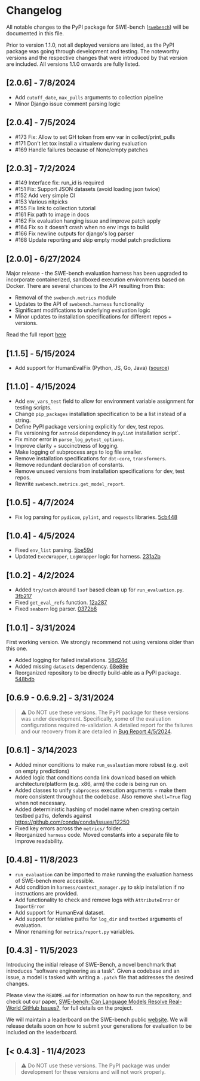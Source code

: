 # Changelog

All notable changes to the PyPI package for SWE-bench ([`swebench`](https://pypi.org/project/swebench/)) will be documented in this file.

Prior to version 1.1.0, not all deployed versions are listed, as the PyPI package was going through development and testing. The noteworthy versions and the respective changes that were introduced by that version are included. All versions 1.1.0 onwards are fully listed.


## [2.0.6] - 7/8/2024
* Add `cutoff_date`, `max_pulls` arguments to collection pipeline
* Minor Django issue comment parsing logic

## [2.0.4] - 7/5/2024
* #173 Fix: Allow to set GH token from env var in collect/print_pulls
* #171 Don't let tox install a virtualenv during evaluation
* #169 Handle failures because of None/empty patches

## [2.0.3] - 7/2/2024
* #149 Interface fix: run_id is required
* #151 Fix: Support JSON datasets (avoid loading json twice)
* #152 Add very simple CI
* #153 Various nitpicks
* #155 Fix link to collection tutorial
* #161 Fix path to image in docs
* #162 Fix evaluation hanging issue and improve patch apply
* #164 Fix so it doesn't crash when no env imgs to build
* #166 Fix newline outputs for django's log parser
* #168 Update reporting and skip empty model patch predictions

## [2.0.0] - 6/27/2024
Major release - the SWE-bench evaluation harness has been upgraded to incorporate containerized, sandboxed execution environments based on Docker. There are several chances to the API resulting from this:
* Removal of the `swebench.metrics` module
* Updates to the API of `swebench.harness` functionality
* Significant modifications to underlying evaluation logic
* Minor updates to installation specifications for different repos + versions.

Read the full report [here](https://github.com/princeton-nlp/SWE-bench/tree/main/docs/20240627_docker)

## [1.1.5] - 5/15/2024
* Add support for HumanEvalFix (Python, JS, Go, Java) ([source](https://huggingface.co/datasets/bigcode/humanevalpack))

## [1.1.0] - 4/15/2024
* Add `env_vars_test` field to allow for environment variable assignment for testing scripts.
* Change `pip_packages` installation specification to be a list instead of a string.
* Define PyPI package versioning explicitly for dev, test repos.
* Fix versioning for `astroid` dependency in `pylint` installation script`.
* Fix minor error in `parse_log_pytest_options`.
* Improve clarity + succinctness of logging.
* Make logging of subprocess args to log file smaller.
* Remove installation specifications for `dbt-core`, `transformers`.
* Remove redundant declaration of constants.
* Remove unused versions from installation specifications for dev, test repos.
* Rewrite `swebench.metrics.get_model_report`.

## [1.0.5] - 4/7/2024
* Fix log parsing for `pydicom`, `pylint`, and `requests` libraries. [5cb448](https://github.com/princeton-nlp/SWE-bench/commit/5cb448140a8cd05490650b0671d860765180f26c)

## [1.0.4] - 4/5/2024
* Fixed `env_list` parsing. [5be59d](https://github.com/princeton-nlp/SWE-bench/commit/5be59d665233ffb63b9beb30b2740cc41098e51f)
* Updated `ExecWrapper`, `LogWrapper` logic for harness. [231a2b](https://github.com/princeton-nlp/SWE-bench/commit/231a2b205c5ca9ddcb126b73b22667d79e1b6108)

## [1.0.2] - 4/2/2024
* Added `try/catch` around `lsof` based clean up for `run_evaluation.py`. [3fb217](https://github.com/princeton-nlp/SWE-bench/commit/3fb2179a5c69737465f916898e8708adffff9914)
* Fixed `get_eval_refs` function. [12a287](https://github.com/princeton-nlp/SWE-bench/commit/12a287a9591cb4a0d65483f0c8bfaa3375285bfc)
* Fixed `seaborn` log parser. [0372b6](https://github.com/princeton-nlp/SWE-bench/commit/0372b6a9ff62516067fb26f602163c231d818163)

## [1.0.1] - 3/31/2024
First working version. We strongly recommend not using versions older than this one.
* Added logging for failed installations. [58d24d](https://github.com/princeton-nlp/SWE-bench/commit/58d24d1b65b95ed96d57805604aca7adca49861d)
* Added missing `datasets` dependency. [68e89e](https://github.com/princeton-nlp/SWE-bench/commit/68e89ef8d099ca5c23a8fd5681e3f990cf729fd6)
* Reorganized repository to be directly build-able as a PyPI package. [548bdb](https://github.com/princeton-nlp/SWE-bench/commit/548bdbffb2ac5f0a09c1d7eb95bbee1bce126233)

## [0.6.9 - 0.6.9.2] - 3/31/2024 
> ⚠️ Do NOT use these versions. The PyPI package for these versions was under development. Specifically, some of the evaluation configurations required re-validation. A detailed report for the failures and our recovery from it are detailed in [Bug Report 4/5/2024](docs/reports/20240405_eval_bug/README.md).

## [0.6.1] - 3/14/2023
* Added minor conditions to make `run_evaluation` more robust (e.g. exit on empty predictions)
* Added logic that conditions conda link download based on which architecture/platform (e.g. x86, arm) the code is being run on.
* Added classes to unify `subprocess` execution arguments + make them more consistent throughout the codebase. Also remove `shell=True` flag when not necessary.
* Added deterministic hashing of model name when creating certain testbed paths, defends against https://github.com/conda/conda/issues/12250
* Fixed key errors across the `metrics/` folder.
* Reorganized `harness` code. Moved constants into a separate file to improve readability.

## [0.4.8] - 11/8/2023
* `run_evaluation` can be imported to make running the evaluation harness of SWE-bench more accessible.
* Add condition in `harness/context_manager.py` to skip installation if no instructions are provided.
* Add functionality to check and remove logs with `AttributeError` or `ImportError`
* Add support for HumanEval dataset.
* Add support for relative paths for `log_dir` and `testbed` arguments of evaluation.
* Minor renaming for `metrics/report.py` variables.

## [0.4.3] - 11/5/2023
Introducing the initial release of SWE-Bench, a novel benchmark that introduces "software engineering as a task". Given a codebase and an issue, a model is tasked with writing a `.patch` file that addresses the desired changes.

Please view the `README.md` for information on how to run the repository, and check out our paper, [SWE-bench: Can Language Models Resolve Real-World GitHub Issues?](https://arxiv.org/abs/2310.06770), for full details on the project.

We will maintain a leaderboard on the SWE-bench public [website](http://swe-bench.github.io). We will release details soon on how to submit your generations for evaluation to be included on the leaderboard.

## [< 0.4.3] - 11/4/2023
> ⚠️ Do NOT use these versions. The PyPI package was under development for these versions and will not work properly.